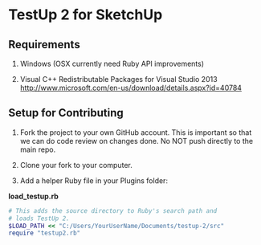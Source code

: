 TestUp 2 for SketchUp
=====================

Requirements
------------

1. Windows (OSX currently need Ruby API improvements)

2. Visual C++ Redistributable Packages for Visual Studio 2013  
http://www.microsoft.com/en-us/download/details.aspx?id=40784

Setup for Contributing
----------------------

1. Fork the project to your own GitHub account. This is important so that we can do code review on changes done. No NOT push directly to the main repo.

2. Clone your fork to your computer.

3. Add a helper Ruby file in your Plugins folder:

**load_testup.rb**
```ruby
# This adds the source directory to Ruby's search path and
# loads TestUp 2.
$LOAD_PATH << "C:/Users/YourUserName/Documents/testup-2/src"
require "testup2.rb"
```
